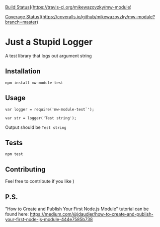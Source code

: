 [Build Status](https://travis-ci.org/mikewazovzky/mw-module.svg?branch=master)](https://travis-ci.org/mikewazovzky/mw-module)

[Coverage Status](https://coveralls.io/repos/github/mikewazovzky/mw-module/badge.svg?branch=master)](https://coveralls.io/github/mikewazovzky/mw-module?branch=master)

Just a Stupid Logger 
=========

A test library that logs out argument string

## Installation

  `npm install mw-module-test`

## Usage

    var logger = require('mw-module-test`');

    var str = logger('Test string');
  
  
  Output should be `Test string`


## Tests

  `npm test`

## Contributing

Feel free to contribute if you like )

## P.S.

"How to Create and Publish Your First Node.js Module" tutorial can be found here:
https://medium.com/@jdaudier/how-to-create-and-publish-your-first-node-js-module-444e7585b738
